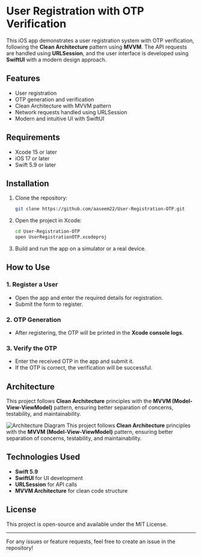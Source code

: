 # User Registration with OTP Verification

This iOS app demonstrates a user registration system with OTP verification, following the **Clean Architecture** pattern using **MVVM**. The API requests are handled using **URLSession**, and the user interface is developed using **SwiftUI** with a modern design approach.

## Features
- User registration
- OTP generation and verification
- Clean Architecture with MVVM pattern
- Network requests handled using URLSession
- Modern and intuitive UI with SwiftUI

## Requirements
- Xcode 15 or later
- iOS 17 or later
- Swift 5.9 or later

## Installation
1. Clone the repository:
   ```sh
   git clone https://github.com/aaseem22/User-Registration-OTP.git
   ```
2. Open the project in Xcode:
   ```sh
   cd User-Registration-OTP
   open UserRegistrationOTP.xcodeproj
   ```
3. Build and run the app on a simulator or a real device.

## How to Use
### 1. Register a User
- Open the app and enter the required details for registration.
- Submit the form to register.

### 2. OTP Generation
- After registering, the OTP will be printed in the **Xcode console logs**.

### 3. Verify the OTP
- Enter the received OTP in the app and submit it.
- If the OTP is correct, the verification will be successful.

## Architecture
This project follows **Clean Architecture** principles with the **MVVM (Model-View-ViewModel)** pattern, ensuring better separation of concerns, testability, and maintainability.

![Architecture Diagram]((https://drive.google.com/file/d/19PbNbvtUtyNuFnkTC7MOn6UOHX7qWE-R/view?usp=sharing))
This project follows **Clean Architecture** principles with the **MVVM (Model-View-ViewModel)** pattern, ensuring better separation of concerns, testability, and maintainability.

## Technologies Used
- **Swift 5.9**
- **SwiftUI** for UI development
- **URLSession** for API calls
- **MVVM Architecture** for clean code structure

## License
This project is open-source and available under the MIT License.

---
For any issues or feature requests, feel free to create an issue in the repository!

